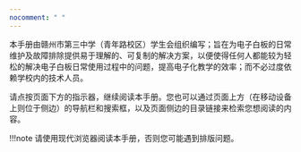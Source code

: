 ```yaml
---
nocomment: " "
---
```


本手册由赣州市第三中学（青年路校区）学生会组织编写；旨在为电子白板的日常维护及故障排除提供易于理解的、可复制的解决方案，以便使得任何人都能较为轻松的解决电子白板日常使用过程中的问题，提高电子化教学的效率；而不必过度依赖学校内的技术人员。

请点按页面下方的指示器，继续阅读本手册。您也可以通过页面上方（在移动设备上则位于侧边）的导航栏和搜索框，以及页面侧边的目录链接来检索您想阅读的内容。

!!!note
    请使用现代浏览器阅读本手册，否则您可能遇到排版问题。